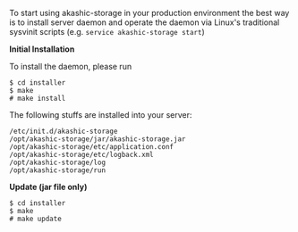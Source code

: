 To start using akashic-storage in your production environment the best way is to install server daemon and operate the daemon via Linux's traditional sysvinit scripts (e.g. `service akashic-storage start`)

**Initial Installation**

To install the daemon, please run

```
$ cd installer
$ make
# make install
```

The following stuffs are installed into your server:

```
/etc/init.d/akashic-storage
/opt/akashic-storage/jar/akashic-storage.jar
/opt/akashic-storage/etc/application.conf
/opt/akashic-storage/etc/logback.xml
/opt/akashic-storage/log
/opt/akashic-storage/run
```

**Update (jar file only)**

```
$ cd installer
$ make
# make update
```